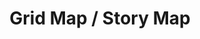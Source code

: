---
title: "Grid Map / Story Map"
video:
    src: https://vimeo.com/411841388
    id: 411841388
    type: vimeo
image:
    src: /assets/videography/grid_map__story_map.avif
    alt: 

---